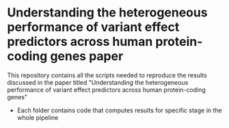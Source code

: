 # Understanding the heterogeneous performance of variant effect predictors across human protein-coding genes paper

This repository contains all the scripts needed to reproduce the results discussed in the paper titled "Understanding the heterogeneous performance of variant effect predictors across human protein-coding genes"

- Each folder contains code that computes results for specific stage in the whole pipeline





